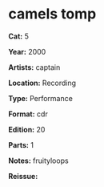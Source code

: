 # camels tomp

**Cat:** 5

**Year:** 2000

**Artists:** captain

**Location:** Recording

**Type:** Performance

**Format:** cdr

**Edition:** 20

**Parts:** 1

**Notes:** fruityloops

**Reissue:** 
